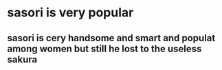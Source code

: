 # sasori is very popular 
## sasori is cery handsome and smart and populat among women but still he lost to the useless sakura